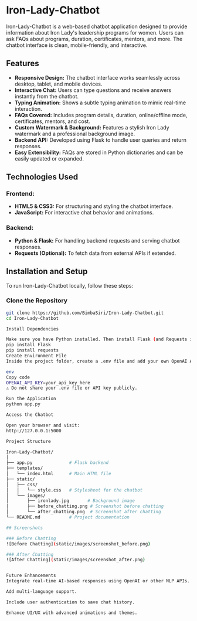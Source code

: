 # Iron-Lady-Chatbot
Iron-Lady-Chatbot is a web-based chatbot application designed to provide information about Iron Lady's leadership programs for women. Users can ask FAQs about programs, duration, certificates, mentors, and more. The chatbot interface is clean, mobile-friendly, and interactive.

## Features
- **Responsive Design:** The chatbot interface works seamlessly across desktop, tablet, and mobile devices.
- **Interactive Chat:** Users can type questions and receive answers instantly from the chatbot.
- **Typing Animation:** Shows a subtle typing animation to mimic real-time interaction.
- **FAQs Covered:** Includes program details, duration, online/offline mode, certificates, mentors, and cost.
- **Custom Watermark & Background:** Features a stylish Iron Lady watermark and a professional background image.
- **Backend API:** Developed using Flask to handle user queries and return responses.
- **Easy Extensibility:** FAQs are stored in Python dictionaries and can be easily updated or expanded.

## Technologies Used
### Frontend:
- **HTML5 & CSS3:** For structuring and styling the chatbot interface.
- **JavaScript:** For interactive chat behavior and animations.

### Backend:
- **Python & Flask:** For handling backend requests and serving chatbot responses.
- **Requests (Optional):** To fetch data from external APIs if extended.

## Installation and Setup
To run Iron-Lady-Chatbot locally, follow these steps:

### Clone the Repository
```bash
git clone https://github.com/BimbaSiri/Iron-Lady-Chatbot.git
cd Iron-Lady-Chatbot

Install Dependencies

Make sure you have Python installed. Then install Flask (and Requests if using APIs):
pip install Flask
pip install requests
Create Environment File
Inside the project folder, create a .env file and add your own OpenAI API key:

env
Copy code
OPENAI_API_KEY=your_api_key_here
⚠️ Do not share your .env file or API key publicly.

Run the Application
python app.py

Access the Chatbot

Open your browser and visit:
http://127.0.0.1:5000

Project Structure

Iron-Lady-Chatbot/
│
├── app.py              # Flask backend
├── templates/
│   └── index.html      # Main HTML file
├── static/
│   ├── css/
│   │   └── style.css   # Stylesheet for the chatbot
│   └── images/
│       ├── ironlady.jpg       # Background image
│       ├── before_chatting.png # Screenshot before chatting
│       └── after_chatting.png  # Screenshot after chatting
└── README.md           # Project documentation

## Screenshots

### Before Chatting
![Before Chatting](static/images/screenshot_before.png)

### After Chatting
![After Chatting](static/images/screenshot_after.png)


Future Enhancements
Integrate real-time AI-based responses using OpenAI or other NLP APIs.

Add multi-language support.

Include user authentication to save chat history.

Enhance UI/UX with advanced animations and themes.